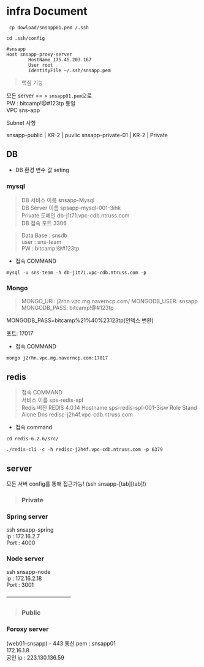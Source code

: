 # infra Document

``` cp dowload/snsapp01.pem /.ssh```

```cd .ssh/config```

```
#snsapp
Host snsapp-proxy-server
        HostName 175.45.203.167
        User root
        IdentityFile ~/.ssh/snsapp.pem
```
> 핵심 기능

모든 server == > ```snsapp01.pem```으로 <br/>
PW : bitcamp!@#123tp 통일<br/>
VPC	sns-app<br/>

Subnet 사항

snsapp-public | KR-2 | puvlic
snsapp-private-01 | KR-2 | Private


## DB
- DB 환경 변수 값 seting

### mysql 
> DB 서비스 이름 	snsapp-Mysql<br/>
DB Server 이름	spsapp-mysql-001-3ihk<br/>
Private 도메인	db-j1t71.vpc-cdb.ntruss.com<br/>
DB 접속 포트	3306<br/>

>Data Base : snsdb<br/>
user : sns-team<br/>
PW : bitcamp!@#123tp

- 접속 COMMAND
```
mysql -u sns-team -h db-j1t71.vpc-cdb.ntruss.com -p
```


### Mongo

> MONGO_URI: j2rhn.vpc.mg.naverncp.com/
MONGODB_USER: snsapp
MONGODB_PASS: bitcamp!@#123tp

MONGODB_PASS=bitcamp%21%40%23123tp(인덱스 변환)

포트: 17017



- 접속 COMMAND
```
mongo j2rhn.vpc.mg.naverncp.com:17017
```


## redis

> 접속 COMMAND<br/>
서비스 이름	sps-redis-spl<br/>
Redis 버전	REDIS 4.0.14
Hostname	sps-redis-spl-001-3isw
Role	Stand Alone
Dns     redisc-j2h4f.vpc-cdb.ntruss.com

- 접속 command
```
cd redis-6.2.6/src/   

./redis-cli -c -h redisc-j2h4f.vpc-cdb.ntruss.com -p 6379
```

## server

모든 서버 config를 통해 접근가능!
(ssh snsapp-[tab][tab]!)

> ### Private

### Spring server  
ssh snsapp-spring<br/>
ip : 172.16.2.7<br/>
Port : 4000

### Node server 
ssh snsapp-node<br/>
ip : 172.16.2.18<br/>
Port : 3001

————————————

> ### Public

<!-- React server == > 화면 렌더링
(web02-snsapp)
- 리액트로 프론트 엔드 이전하면서 로그인 세션관리 코드 좀 수정 -->


### Foroxy server 
(web01-snsapp) - 443 통신
pem : snsapp01<br/>
172.16.1.8<br/>
공인 ip : 223.130.136.59
